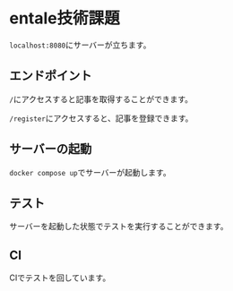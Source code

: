 # entale技術課題

`localhost:8080`にサーバーが立ちます。

## エンドポイント

`/`にアクセスすると記事を取得することができます。

`/register`にアクセスすると、記事を登録できます。

## サーバーの起動
`docker compose up`でサーバーが起動します。

## テスト
サーバーを起動した状態でテストを実行することができます。

## CI
CIでテストを回しています。